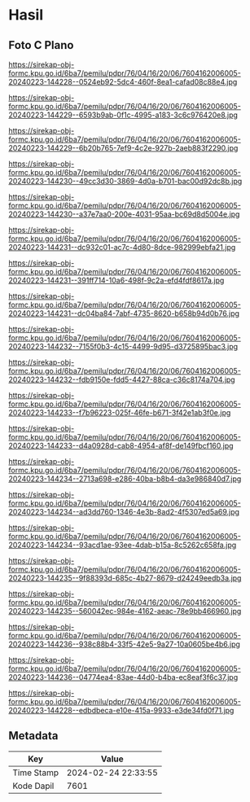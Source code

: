 # Hasil

## Foto C Plano

https://sirekap-obj-formc.kpu.go.id/6ba7/pemilu/pdpr/76/04/16/20/06/7604162006005-20240223-144228--0524eb92-5dc4-460f-8ea1-cafad08c88e4.jpg

https://sirekap-obj-formc.kpu.go.id/6ba7/pemilu/pdpr/76/04/16/20/06/7604162006005-20240223-144229--6593b9ab-0f1c-4995-a183-3c6c976420e8.jpg

https://sirekap-obj-formc.kpu.go.id/6ba7/pemilu/pdpr/76/04/16/20/06/7604162006005-20240223-144229--6b20b765-7ef9-4c2e-927b-2aeb883f2290.jpg

https://sirekap-obj-formc.kpu.go.id/6ba7/pemilu/pdpr/76/04/16/20/06/7604162006005-20240223-144230--49cc3d30-3869-4d0a-b701-bac00d92dc8b.jpg

https://sirekap-obj-formc.kpu.go.id/6ba7/pemilu/pdpr/76/04/16/20/06/7604162006005-20240223-144230--a37e7aa0-200e-4031-95aa-bc69d8d5004e.jpg

https://sirekap-obj-formc.kpu.go.id/6ba7/pemilu/pdpr/76/04/16/20/06/7604162006005-20240223-144231--dc932c01-ac7c-4d80-8dce-982999ebfa21.jpg

https://sirekap-obj-formc.kpu.go.id/6ba7/pemilu/pdpr/76/04/16/20/06/7604162006005-20240223-144231--391ff714-10a6-498f-9c2a-efd4fdf8617a.jpg

https://sirekap-obj-formc.kpu.go.id/6ba7/pemilu/pdpr/76/04/16/20/06/7604162006005-20240223-144231--dc04ba84-7abf-4735-8620-b658b94d0b76.jpg

https://sirekap-obj-formc.kpu.go.id/6ba7/pemilu/pdpr/76/04/16/20/06/7604162006005-20240223-144232--7155f0b3-4c15-4499-9d95-d3725895bac3.jpg

https://sirekap-obj-formc.kpu.go.id/6ba7/pemilu/pdpr/76/04/16/20/06/7604162006005-20240223-144232--fdb9150e-fdd5-4427-88ca-c36c8174a704.jpg

https://sirekap-obj-formc.kpu.go.id/6ba7/pemilu/pdpr/76/04/16/20/06/7604162006005-20240223-144233--f7b96223-025f-46fe-b671-3f42e1ab3f0e.jpg

https://sirekap-obj-formc.kpu.go.id/6ba7/pemilu/pdpr/76/04/16/20/06/7604162006005-20240223-144233--d4a0928d-cab8-4954-af8f-de149fbcf160.jpg

https://sirekap-obj-formc.kpu.go.id/6ba7/pemilu/pdpr/76/04/16/20/06/7604162006005-20240223-144234--2713a698-e286-40ba-b8b4-da3e986840d7.jpg

https://sirekap-obj-formc.kpu.go.id/6ba7/pemilu/pdpr/76/04/16/20/06/7604162006005-20240223-144234--ad3dd760-1346-4e3b-8ad2-4f5307ed5a69.jpg

https://sirekap-obj-formc.kpu.go.id/6ba7/pemilu/pdpr/76/04/16/20/06/7604162006005-20240223-144234--93acd1ae-93ee-4dab-b15a-8c5262c658fa.jpg

https://sirekap-obj-formc.kpu.go.id/6ba7/pemilu/pdpr/76/04/16/20/06/7604162006005-20240223-144235--9f88393d-685c-4b27-8679-d24249eedb3a.jpg

https://sirekap-obj-formc.kpu.go.id/6ba7/pemilu/pdpr/76/04/16/20/06/7604162006005-20240223-144235--560042ec-984e-4162-aeac-78e9bb466960.jpg

https://sirekap-obj-formc.kpu.go.id/6ba7/pemilu/pdpr/76/04/16/20/06/7604162006005-20240223-144236--938c88b4-33f5-42e5-9a27-10a0605be4b6.jpg

https://sirekap-obj-formc.kpu.go.id/6ba7/pemilu/pdpr/76/04/16/20/06/7604162006005-20240223-144236--04774ea4-83ae-44d0-b4ba-ec8eaf3f6c37.jpg

https://sirekap-obj-formc.kpu.go.id/6ba7/pemilu/pdpr/76/04/16/20/06/7604162006005-20240223-144228--edbdbeca-e10e-415a-9933-e3de34fd0f71.jpg


## Metadata

| Key        | Value               |
| ---------- | ------------------- |
| Time Stamp | 2024-02-24 22:33:55 |
| Kode Dapil | 7601                |



